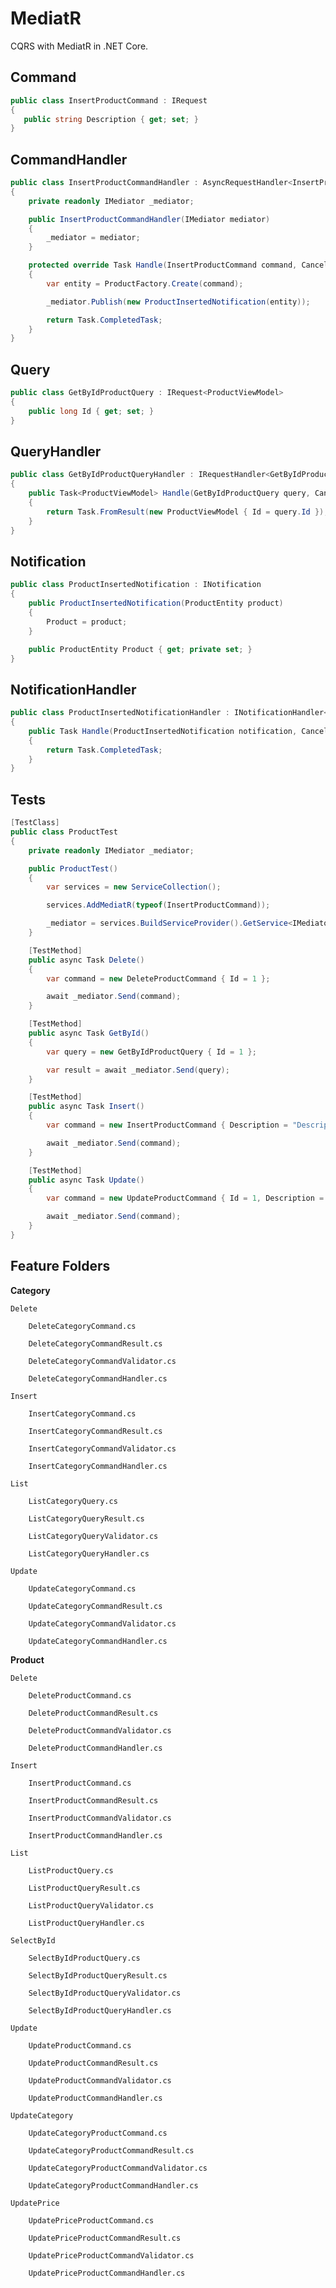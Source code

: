 # MediatR

CQRS with MediatR in .NET Core.

## Command

 ```csharp
public class InsertProductCommand : IRequest
{
    public string Description { get; set; }
}
 ```

## CommandHandler

```csharp
public class InsertProductCommandHandler : AsyncRequestHandler<InsertProductCommand>
{
    private readonly IMediator _mediator;

    public InsertProductCommandHandler(IMediator mediator)
    {
        _mediator = mediator;
    }

    protected override Task Handle(InsertProductCommand command, CancellationToken cancellationToken)
    {
        var entity = ProductFactory.Create(command);

        _mediator.Publish(new ProductInsertedNotification(entity));

        return Task.CompletedTask;
    }
}
```

## Query

```csharp
public class GetByIdProductQuery : IRequest<ProductViewModel>
{
    public long Id { get; set; }
}
```

## QueryHandler

```csharp
public class GetByIdProductQueryHandler : IRequestHandler<GetByIdProductQuery, ProductViewModel>
{
    public Task<ProductViewModel> Handle(GetByIdProductQuery query, CancellationToken cancellationToken)
    {
        return Task.FromResult(new ProductViewModel { Id = query.Id });
    }
}
```

## Notification

```csharp
public class ProductInsertedNotification : INotification
{
    public ProductInsertedNotification(ProductEntity product)
    {
        Product = product;
    }

    public ProductEntity Product { get; private set; }
}
```

## NotificationHandler

```csharp
public class ProductInsertedNotificationHandler : INotificationHandler<ProductInsertedNotification>
{
    public Task Handle(ProductInsertedNotification notification, CancellationToken cancellationToken)
    {
        return Task.CompletedTask;
    }
}
```

## Tests

```csharp
[TestClass]
public class ProductTest
{
    private readonly IMediator _mediator;

    public ProductTest()
    {
        var services = new ServiceCollection();

        services.AddMediatR(typeof(InsertProductCommand));

        _mediator = services.BuildServiceProvider().GetService<IMediator>();
    }

    [TestMethod]
    public async Task Delete()
    {
        var command = new DeleteProductCommand { Id = 1 };

        await _mediator.Send(command);
    }

    [TestMethod]
    public async Task GetById()
    {
        var query = new GetByIdProductQuery { Id = 1 };

        var result = await _mediator.Send(query);
    }

    [TestMethod]
    public async Task Insert()
    {
        var command = new InsertProductCommand { Description = "Description" };

        await _mediator.Send(command);
    }

    [TestMethod]
    public async Task Update()
    {
        var command = new UpdateProductCommand { Id = 1, Description = "Description" }; ;

        await _mediator.Send(command);
    }
}
```

## Feature Folders

**Category**

    Delete

        DeleteCategoryCommand.cs

        DeleteCategoryCommandResult.cs

        DeleteCategoryCommandValidator.cs

        DeleteCategoryCommandHandler.cs

    Insert

        InsertCategoryCommand.cs

        InsertCategoryCommandResult.cs

        InsertCategoryCommandValidator.cs

        InsertCategoryCommandHandler.cs

    List

        ListCategoryQuery.cs

        ListCategoryQueryResult.cs

        ListCategoryQueryValidator.cs

        ListCategoryQueryHandler.cs

    Update

        UpdateCategoryCommand.cs

        UpdateCategoryCommandResult.cs

        UpdateCategoryCommandValidator.cs

        UpdateCategoryCommandHandler.cs

**Product**

    Delete

        DeleteProductCommand.cs

        DeleteProductCommandResult.cs

        DeleteProductCommandValidator.cs

        DeleteProductCommandHandler.cs

    Insert

        InsertProductCommand.cs

        InsertProductCommandResult.cs

        InsertProductCommandValidator.cs

        InsertProductCommandHandler.cs

    List

        ListProductQuery.cs

        ListProductQueryResult.cs

        ListProductQueryValidator.cs

        ListProductQueryHandler.cs

    SelectById

        SelectByIdProductQuery.cs

        SelectByIdProductQueryResult.cs

        SelectByIdProductQueryValidator.cs

        SelectByIdProductQueryHandler.cs

    Update

        UpdateProductCommand.cs

        UpdateProductCommandResult.cs

        UpdateProductCommandValidator.cs

        UpdateProductCommandHandler.cs

    UpdateCategory

        UpdateCategoryProductCommand.cs

        UpdateCategoryProductCommandResult.cs

        UpdateCategoryProductCommandValidator.cs

        UpdateCategoryProductCommandHandler.cs

    UpdatePrice

        UpdatePriceProductCommand.cs

        UpdatePriceProductCommandResult.cs

        UpdatePriceProductCommandValidator.cs

        UpdatePriceProductCommandHandler.cs
